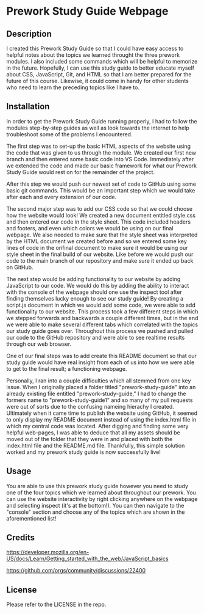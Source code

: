 # Prework Study Guide Webpage

## Description

 I created this Prework Study Guide so that I could have easy access to helpful notes about the topics we learned throught the three prework modules. I also included some commands which will be helpful to memorize in the future. Hopefully, I can use this study guide to better educate myself about CSS, JavaScript, Git, and HTML so that I am better prepared for the future of this course. Likewise, it could come in handy for other students who need to learn the preceding topics like I have to. 

## Installation

In order to get the Prework Study Guide running properly, I had to follow the modules step-by-step guides as well as look towards the internet to help troubleshoot some of the problems I encountered.

The first step was to set-up the basic HTML aspects of the website using the code that was given to us through the module. We created our first new branch and then entered some basic code into VS Code. Immediately after we extended the code and made our basic framework for what our Prework Study Guide would rest on for the remainder of the project. 

After this step we would push our newest set of code to GitHub using some basic git commands. This would be an important step which we would take after each and every extension of our code.

The second major step was to add our CSS code so that we could choose how the website would look! We created a new document entitled style.css and then entered our code in the style sheet. This code included headers and footers, and even which colors we would be using on our final webpage. We also needed to make sure that the style sheet was interpreted by the HTML document we created before and so we entered some key lines of code in the orifinal document to make sure it would be using our style sheet in the final build of our website. Like before we would push our code to the main branch of our repository and make sure it ended up back on GitHub.

The next step would be adding functionality to our website by adding JavaScript to our code. We would do this by adding the ability to interact with the console of the webpage should one use the inspect tool after finding themselves lucky enough to see our study guide! By creating a script.js document in which we would add some code, we were able to add functionality to our website. This process took a few different steps in which we stepped forwards and backwards a couple different times, but in the end we were able to make several different tabs which correlated with the topics our study guide goes over. Throughout this process we pushed and pulled our code to the GitHub repository and were able to see realtime results through our web browser.

One of our final steps was to add create this README document so that our study guide would have real insight from each of us into how we were able to get to the final result; a functioning webpage. 

Personally, I ran into a couple difficulties which all stemmed from one key issue. When I originally placed a folder titled "prework-study-guide" into an already existing file entitled "prework-study-guide," I had to change the formers name to "prework-study-guide1" and so many of my pull requests were out of sorts due to the confusing nameing hierachy I created. Ultimately when it came time to publish the website using GitHub, it seemed to only display my README document instead of using the index.html file in which my central code was located. After digging and finding some very helpful web-pages, I was able to deduce that all my assets should be moved out of the folder that they were in and placed with both the index.html file and the README.md file. Thankfully, this simple solution worked and my prework study guide is now successfully live!



## Usage

You are able to use this prework study guide however you need to study one of the four topics which we learned about throughout our prework. You can use the website interactivity by right clicking anywhere on the webpage and selecting inspect (it's at the bottom!). You can then navigate to the "console" section and choose any of the topics which are shown in the aforementioned list!

## Credits

https://developer.mozilla.org/en-US/docs/Learn/Getting_started_with_the_web/JavaScript_basics

https://github.com/orgs/community/discussions/22400

## License

Please refer to the LICENSE in the repo.
